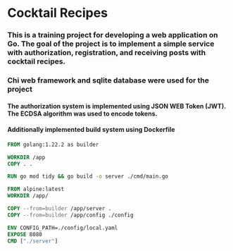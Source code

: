 # Cocktail Recipes

### This is a training project for developing a web application on Go. The goal of the project is to implement a simple service with authorization, registration, and receiving posts with cocktail recipes.

### Chi web framework and sqlite database were used for the project

#### The authorization system is implemented using JSON WEB Token (JWT). The ECDSA algorithm was used to encode tokens.

#### Additionally implemented build system using Dockerfile

```Dockerfile
FROM golang:1.22.2 as builder

WORKDIR /app
COPY . .

RUN go mod tidy && go build -o server ./cmd/main.go

FROM alpine:latest
WORKDIR /app/

COPY --from=builder /app/server .
COPY --from=builder /app/config ./config

ENV CONFIG_PATH=./config/local.yaml
EXPOSE 8080
CMD ["./server"]
```

